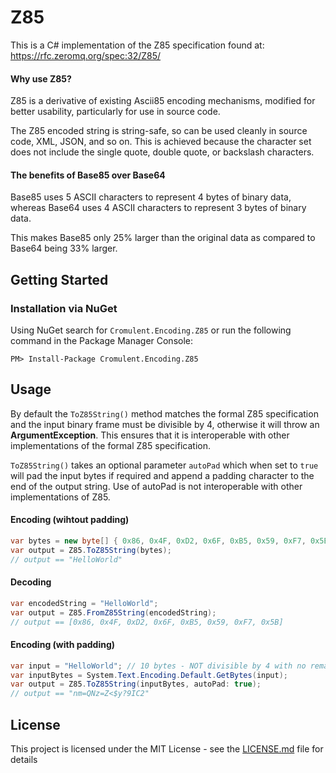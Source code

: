 ﻿# Z85

This is a C# implementation of the Z85 specification found at: https://rfc.zeromq.org/spec:32/Z85/

#### Why use Z85?
Z85 is a derivative of existing Ascii85 encoding mechanisms, modified for better usability, particularly for use in source code.

The Z85 encoded string is string-safe, so can be used cleanly in source code, XML, JSON, and so on.
This is achieved because the character set does not include the single quote, double quote, or backslash characters.

#### The benefits of Base85 over Base64

Base85 uses 5 ASCII characters to represent 4 bytes of binary data, whereas
Base64 uses 4 ASCII characters to represent 3 bytes of binary data.

This makes Base85 only 25% larger than the original data as compared to Base64 being 33% larger. 

## Getting Started
### Installation via NuGet

Using NuGet search for `Cromulent.Encoding.Z85` or run the following command in the Package Manager Console:

```
PM> Install-Package Cromulent.Encoding.Z85
```

## Usage

By default the `ToZ85String()` method matches the formal Z85 specification and the input binary frame must be divisible by 4, otherwise it will throw an **ArgumentException**. This ensures that it is interoperable with other implementations of the formal Z85 specification.

`ToZ85String()` takes an optional parameter `autoPad` which when set to `true` will pad the input bytes if required and append a padding character to the end of the output string. Use of autoPad is not interoperable with other implementations of Z85.

#### Encoding (wihtout padding)
```C#
var bytes = new byte[] { 0x86, 0x4F, 0xD2, 0x6F, 0xB5, 0x59, 0xF7, 0x5B };
var output = Z85.ToZ85String(bytes);
// output == "HelloWorld"
```

#### Decoding
```C#
var encodedString = "HelloWorld";
var output = Z85.FromZ85String(encodedString);
// output == [0x86, 0x4F, 0xD2, 0x6F, 0xB5, 0x59, 0xF7, 0x5B]
```

#### Encoding (with padding)
```C#
var input = "HelloWorld"; // 10 bytes - NOT divisible by 4 with no remainder
var inputBytes = System.Text.Encoding.Default.GetBytes(input);
var output = Z85.ToZ85String(inputBytes, autoPad: true);
// output == "nm=QNz=Z<$y?9IC2"
```


## License

This project is licensed under the MIT License - see the [LICENSE.md](LICENSE.md) file for details